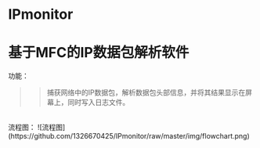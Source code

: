 # IPmonitor
基于MFC的IP数据包解析软件
==
功能：
>>捕获网络中的IP数据包，解析数据包头部信息，并将其结果显示在屏幕上，同时写入日志文件。
<br>
流程图：
![流程图](https://github.com/1326670425/IPmonitor/raw/master/img/flowchart.png)
